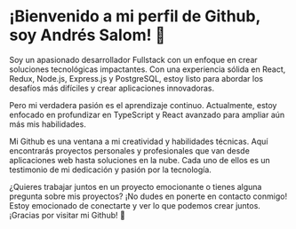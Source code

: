 # ¡Bienvenido a mi perfil de Github, soy Andrés Salom! 🚀

Soy un apasionado desarrollador Fullstack con un enfoque en crear soluciones tecnológicas impactantes. Con una experiencia sólida en React, Redux, Node.js, Express.js y PostgreSQL, estoy listo para abordar los desafíos más difíciles y crear aplicaciones innovadoras.

Pero mi verdadera pasión es el aprendizaje continuo. Actualmente, estoy enfocado en profundizar en TypeScript y React avanzado para ampliar aún más mis habilidades.

Mi Github es una ventana a mi creatividad y habilidades técnicas. Aquí encontrarás proyectos personales y profesionales que van desde aplicaciones web hasta soluciones en la nube. Cada uno de ellos es un testimonio de mi dedicación y pasión por la tecnología.

¿Quieres trabajar juntos en un proyecto emocionante o tienes alguna pregunta sobre mis proyectos? ¡No dudes en ponerte en contacto conmigo! Estoy emocionado de conectarte y ver lo que podemos crear juntos. ¡Gracias por visitar mi Github! 🙌
